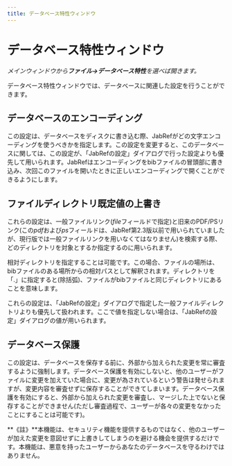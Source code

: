 ```yaml
---
title: データベース特性ウィンドウ
---
```


# データベース特性ウィンドウ

*メインウィンドウから**ファイル→データベース特性**を選べば開きます。*

データベース特性ウィンドウでは、データベースに関連した設定を行うことができます。

## データベースのエンコーディング

この設定は、データベースをディスクに書き込む際、JabRefがどの文字エンコーディングを使うべきかを指定します。この設定を変更すると、このデータベースに関しては、この設定が、「JabRefの設定」ダイアログで行った設定よりも優先して用いられます。JabRefはエンコーディングをbibファイルの冒頭部に書き込み、次回このファイルを開いたときに正しいエンコーディングで開くことができるようにします。

## ファイルディレクトリ既定値の上書き

これらの設定は、一般ファイルリンク(*file*フィールドで指定)と旧来のPDF/PSリンク(この*pdf*および*ps*フィールドは、JabRef第2.3版以前で用いられていましたが、現行版では一般ファイルリンクを用いなくてはなりません)を検索する際、どのディレクトリを対象とするか指定するのに用いられます。

相対ディレクトリを指定することは可能です。この場合、ファイルの場所は、bibファイルのある場所からの相対パスとして解釈されます。ディレクトリを「.」に指定すると(除括弧)、ファイルがbibファイルと同じディレクトリにあることを意味します。

これらの設定は、「JabRefの設定」ダイアログで指定した一般ファイルディレクトリよりも優先して扱われます。ここで値を指定しない場合は、「JabRefの設定」ダイアログの値が用いられます。

## データベース保護

この設定は、データベースを保存する前に、外部から加えられた変更を常に審査するように強制します。データベース保護を有効にしないと、他のユーザーがファイルに変更を加えていた場合に、変更が為されているという警告は発せられますが、変更内容を審査せずに保存することができてしまいます。データベース保護を有効にすると、外部から加えられた変更を審査し、マージした上でないと保存することができません(ただし審査過程で、ユーザーが各々の変更をなかったことにすることは可能です)。

**《註》**本機能は、セキュリティ機能を提供するものではなく、他のユーザーが加えた変更を意図せずに上書きしてしまうのを避ける機会を提供するだけです。本機能は、悪意を持ったユーザーからあなたのデータベースを守るわけではありません。
